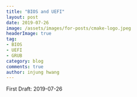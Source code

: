 ```yaml
---
title: "BIOS and UEFI"
layout: post
date: 2019-07-26
image: /assets/images/for-posts/cmake-logo.jpeg
headerImage: true
tag:
- BIOS
- UEFI
- GRUB
category: blog
comments: true
author: injung hwang
---
```


First Draft: 2019-07-26

# 
